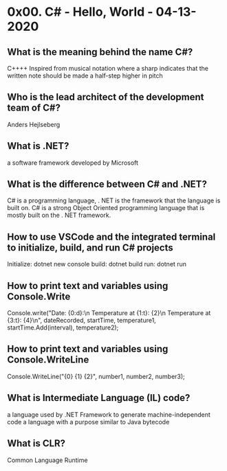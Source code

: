 # 0x00. C# - Hello, World - 04-13-2020


## What is the meaning behind the name C#?
C++++
Inspired from musical notation where a sharp indicates that the written note should be made a half-step higher in pitch

##	Who is the lead architect of the development team of C#?
Anders Hejlseberg

##	What is .NET?
a software framework developed by Microsoft

##	What is the difference between C# and .NET?
C# is a programming language, . NET is the framework that the language is built on. 
C# is a strong Object Oriented programming language that is mostly built on the . NET framework.

##	How to use VSCode and the integrated terminal to initialize, build, and run C# projects
Initialize: dotnet new console
build: dotnet build
run: dotnet run

##	How to print text and variables using Console.Write
Console.write("Date: {0:d}:\n   Temperature at {1:t}: {2}\n   Temperature at {3:t}: {4}\n", dateRecorded, startTime, temperature1, startTime.Add(interval), temperature2);

##	How to print text and variables using Console.WriteLine
Console.WriteLine("{0} {1} {2}", number1, number2, number3);

##	What is Intermediate Language (IL) code?
a language used by .NET Framework to generate machine-independent code
a language with a purpose similar to Java bytecode

##	What is CLR?
Common Language Runtime
